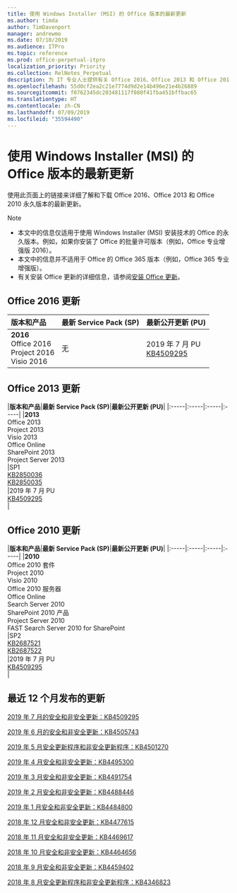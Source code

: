 ```yaml
---
title: 使用 Windows Installer (MSI) 的 Office 版本的最新更新
ms.author: timda
author: TimDavenport
manager: andrewmo
ms.date: 07/10/2019
ms.audience: ITPro
ms.topic: reference
ms.prod: office-perpetual-itpro
localization_priority: Priority
ms.collection: RelNotes_Perpetual
description: 为 IT 专业人士提供有关 Office 2016、Office 2013 和 Office 2010 永久版本的最新更新信息的链接
ms.openlocfilehash: 55d0cf2ea2c21e7774d9d2e14b496e21e4b26889
ms.sourcegitcommit: f0762345dc203481117f080f41fba451bffbac65
ms.translationtype: HT
ms.contentlocale: zh-CN
ms.lasthandoff: 07/09/2019
ms.locfileid: "35594490"
---
```

# <a name="latest-updates-for-versions-of-office-that-use-windows-installer-msi"></a>使用 Windows Installer (MSI) 的 Office 版本的最新更新

使用此页面上的链接来详细了解和下载 Office 2016、Office 2013 和 Office 2010 永久版本的最新更新。
  
 
> [!NOTE]
> - 本文中的信息仅适用于使用 Windows Installer (MSI) 安装技术的 Office 的永久版本。例如，如果你安装了 Office 的批量许可版本（例如，Office 专业增强版 2016）。
> - 本文中的信息并不适用于 Office 的 Office 365 版本（例如，Office 365 专业增强版）。
> - 有关安装 Office 更新的详细信息，请参阅[安装 Office 更新](https://support.office.com/article/2ab296f3-7f03-43a2-8e50-46de917611c5)。 


## <a name="office-2016-updates"></a>Office 2016 更新

|**版本和产品**|**最新 Service Pack (SP)**|**最新公开更新 (PU)**|
|:-----|:-----|:-----|
|**2016** <br/> Office 2016  <br/> Project 2016  <br/> Visio 2016  <br/> |无  <br/> |2019 年 7 月 PU  <br/> [KB4509295](https://support.microsoft.com/help/4509295) <br/> |
   
## <a name="office-2013-updates"></a>Office 2013 更新

|**版本和产品**|**最新 Service Pack (SP)**|**最新公开更新 (PU)**|
|:-----|:-----|:-----|:-----|
|**2013** <br/> Office 2013  <br/> Project 2013  <br/> Visio 2013  <br/> Office Online  <br/> SharePoint 2013  <br/> Project Server 2013  <br/> |SP1 <br/> [KB2850036](https://support.microsoft.com/kb/2850036) <br/>[KB2850035](https://support.microsoft.com/kb/2850035) <br/> |2019 年 7 月 PU  <br/> [KB4509295](https://support.microsoft.com/help/4509295) <br/> |
   
## <a name="office-2010-updates"></a>Office 2010 更新

|**版本和产品**|**最新 Service Pack (SP)**|**最新公开更新 (PU)**|
|:-----|:-----|:-----|:-----|
|**2010** <br/> Office 2010 套件  <br/> Project 2010  <br/> Visio 2010  <br/> Office 2010 服务器  <br/> Office Online  <br/> Search Server 2010  <br/> SharePoint 2010 产品  <br/> Project Server 2010  <br/> FAST Search Server 2010 for SharePoint  <br/> |SP2 <br/>[KB2687521](https://support.microsoft.com/kb/2687521) <br/> [KB2687522](https://support.microsoft.com/kb/2687522) <br/> |2019 年 7 月 PU  <br/> [KB4509295](https://support.microsoft.com/help/4509295) <br/>|
   

   
## <a name="updates-released-in-past-12-months"></a>最近 12 个月发布的更新

[2019 年 7 月的安全和非安全更新：KB4509295](https://support.microsoft.com/help/4509295)

[2019 年 6 月的安全和非安全更新：KB4505743](https://support.microsoft.com/help/4505743)

[2019 年 5 月安全更新程序和非安全更新程序：KB4501270](https://support.microsoft.com/zh-CN/help/4501270)

[2019 年 4 月安全和非安全更新：KB4495300](https://support.microsoft.com/zh-CN/help/4495300)

[2019 年 3 月安全和非安全更新：KB4491754](https://support.microsoft.com/zh-CN/help/4491754) 

[2019 年 2 月安全和非安全更新：KB4488446](https://support.microsoft.com/help/4488446)

[2019 年 1 月安全和非安全更新：KB4484800](https://support.microsoft.com/help/4484800)

[2018 年 12 月安全和非安全更新：KB4477615](https://support.microsoft.com/help/4477615)

[2018 年 11 月安全和非安全更新：KB4469617](https://support.microsoft.com/help/4469617)

[2018 年 10 月安全和非安全更新：KB4464656](https://support.microsoft.com/help/4464656)

[2018 年 9 月安全和非安全更新：KB4459402](https://support.microsoft.com/help/4459402) 

[2018 年 8 月安全更新程序和非安全更新程序：KB4346823](https://support.microsoft.com/help/4346823)   

   

  


  
 
  
 
  

  
   
  
